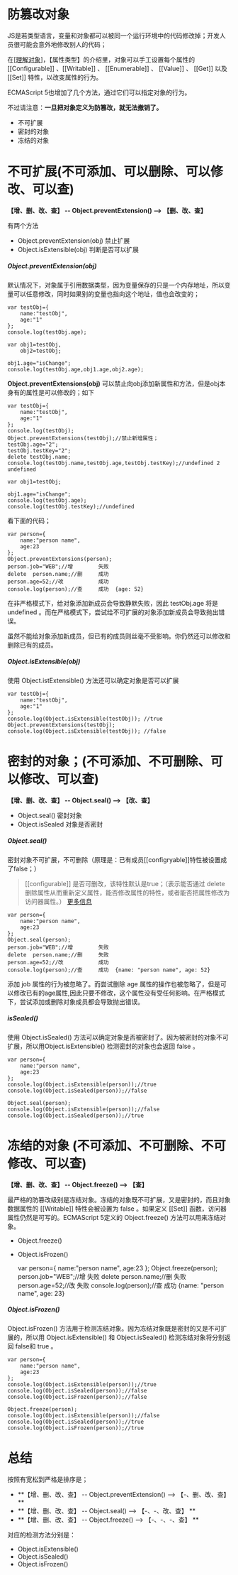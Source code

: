 # 防篡改对象

JS是若类型语言，变量和对象都可以被同一个运行环境中的代码修改掉；开发人员很可能会意外地修改别人的代码；

在[[理解对象](https://github.com/Broszhu/zhuanbang-javascript-notes/blob/master/%E9%9D%A2%E5%90%91%E5%AF%B9%E8%B1%A1%E5%92%8C%E7%BB%A7%E6%89%BF%E6%96%B9%E5%BC%8F/%E7%90%86%E8%A7%A3%E5%AF%B9%E8%B1%A1.md)]，【属性类型】的介绍里，对象可以手工设置每个属性的 [[Configurable]] 、[[Writable]] 、 [[Enumerable]] 、 [[Value]] 、 [[Get]] 以及 [[Set]] 特性，以改变属性的行为。


ECMAScript 5也增加了几个方法，通过它们可以指定对象的行为。

不过请注意：**一旦把对象定义为防篡改，就无法撤销了。**

- 不可扩展
- 密封的对象
- 冻结的对象

# 不可扩展(不可添加、可以删除、可以修改、可以查)

**【增、删、改、查】 -- Object.preventExtension() --> 【删、改、查】**

有两个方法

- Object.preventExtension(obj)		禁止扩展
- Object.isExtensible(obj)			判断是否可以扩展

##### Object.preventExtension(obj)

默认情况下，对象属于引用数据类型，因为变量保存的只是一个内存地址，所以变量可以任意修改，同时如果别的变量也指向这个地址，值也会改变的；
	
	var testObj={
	    name:"testObj",
	    age:"1"
	};
	console.log(testObj.age);
	
	var obj1=testObj,
	    obj2=testObj;
	
	obj1.age="isChange";
	console.log(testObj.age,obj1.age,obj2.age);

**Object.preventExtensions(obj)** 可以禁止向obj添加新属性和方法，但是obj本身有的属性是可以修改的；如下

    var testObj={
        name:"testObj",
        age:"1"
    };
    console.log(testObj);
    Object.preventExtensions(testObj);//禁止新增属性；
    testObj.age="2";
    testObj.testKey="2";
    delete testObj.name;
    console.log(testObj.name,testObj.age,testObj.testKey);//undefined 2 undefined

    var obj1=testObj;

    obj1.age="isChange";
    console.log(testObj.age);
    console.log(testObj.testKey);//undefined

看下面的代码；

    var person={
        name:"person name",
        age:23
    };
    Object.preventExtensions(person);
    person.job="WEB";//增        失败
    delete  person.name;//删     成功
    person.age=52;//改           成功
    console.log(person);//查     成功  {age: 52}

在非严格模式下，给对象添加新成员会导致静默失败，因此 testObj.age 将是 undefined 。而在严格模式下，尝试给不可扩展的对象添加新成员会导致抛出错误。

虽然不能给对象添加新成员，但已有的成员则丝毫不受影响。你仍然还可以修改和删除已有的成员。

##### Object.isExtensible(obj)

使用 Object.istExtensible() 方法还可以确定对象是否可以扩展

	var testObj={
	    name:"testObj",
	    age:"1"
	};
	console.log(Object.isExtensible(testObj)); //true
	Object.preventExtensions(testObj);
	console.log(Object.isExtensible(testObj)); //false

# 密封的对象；(不可添加、不可删除、可以修改、可以查)

**【增、删、改、查】 -- Object.seal() --> 【改、查】**

- Object.seal()		密封对象
- Object.isSealed			对象是否密封

##### Object.seal()	

密封对象不可扩展，不可删除（原理是：已有成员[[configryable]]特性被设置成了false；）

> [[configurable]] 是否可删改，该特性默认是true；（表示能否通过 delete 删除属性从而重新定义属性，能否修改属性的特性，或者能否把属性修改为访问器属性。） [更多信息](../面向对象和继承方式/理解对象.md)

    var person={
        name:"person name",
        age:23
    };
    Object.seal(person);
    person.job="WEB";//增        失败
    delete  person.name;//删     失败
    person.age=52;//改           成功
    console.log(person);//查     成功  {name: "person name", age: 52}

添加 job 属性的行为被忽略了。而尝试删除 age 属性的操作也被忽略了，但是可以修改已有的age属性,因此只要不修改，这个属性没有受任何影响。在严格模式下，尝试添加或删除对象成员都会导致抛出错误。

##### isSealed()

使用 Object.isSealed() 方法可以确定对象是否被密封了。因为被密封的对象不可扩展，所以用Object.isExtensible() 检测密封的对象也会返回 false 。

    var person={
        name:"person name",
        age:23
    };
    console.log(Object.isExtensible(person));//true
    console.log(Object.isSealed(person));//false

    Object.seal(person);
    console.log(Object.isExtensible(person));//false
    console.log(Object.isSealed(person));//true

# 冻结的对象	(不可添加、不可删除、不可修改、可以查)


**【增、删、改、查】 -- Object.freeze() --> 【查】**

最严格的防篡改级别是冻结对象。冻结的对象既不可扩展，又是密封的，而且对象数据属性的 [[Writable]] 特性会被设置为 false 。如果定义 [[Set]] 函数，访问器属性仍然是可写的。ECMAScript 5定义的 Object.freeze() 方法可以用来冻结对象。

- Object.freeze()
- Object.isFrozen()

    var person={
        name:"person name",
        age:23
    };
    Object.freeze(person);
    person.job="WEB";//增        失败
    delete  person.name;//删     失败
    person.age=52;//改           失败
    console.log(person);//查     成功  {name: "person name", age: 23}


##### Object.isFrozen()

 Object.isFrozen() 方法用于检测冻结对象。因为冻结对象既是密封的又是不可扩展的，所以用 Object.isExtensible() 和 Object.isSealed() 检测冻结对象将分别返回 false和 true 。

    var person={
        name:"person name",
        age:23
    };
    console.log(Object.isExtensible(person));//true
    console.log(Object.isSealed(person));//false
    console.log(Object.isFrozen(person));//false

    Object.freeze(person);
    console.log(Object.isExtensible(person));//false
    console.log(Object.isSealed(person));//true
    console.log(Object.isFrozen(person));//true

# 总结

按照有宽松到严格是排序是；

- **【增、删、改、查】 -- Object.preventExtension() 	--> 	【-、删、改、查】	**
- **【增、删、改、查】 -- Object.seal()				-->	【-、-、改、查】	**
- **【增、删、改、查】 -- Object.freeze() 				-->	【-、-、-、查】	**

对应的检测方法分别是：

- Object.isExtensible()
- Object.isSealed()
- Object.isFrozen()